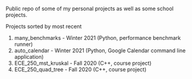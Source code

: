 Public repo of some of my personal projects as well as some school projects.

Projects sorted by most recent
1. many_benchmarks - Winter 2021 (Python, performance benchmark runner)
2. auto_calendar - Winter 2021 (Python, Google Calendar command line application)
3. ECE_250_mst_kruskal - Fall 2020 (C++, course project)
4. ECE_250_quad_tree - Fall 2020 (C++, course project)
